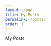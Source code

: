 ```yaml
---
layout: page
title: My Posts
permalink: /posts/
order: 1
---
```


<span class="page-tagline">My Posts</span>
<div class="post-content-download">
  <p>
    <br />
  </p>
  <div class="posts">
  </div>
</div>
